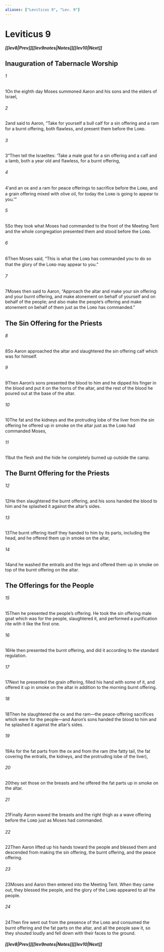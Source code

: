 ```yaml
---
aliases: ["Leviticus 9", "Lev. 9"]
---
```

# Leviticus 9
##### <span class=arrow-left></span>[[lev8|Prev]]<span class=navigation-separator></span>[[lev9notes|Notes]]<span class=navigation-separator></span>[[lev10|Next]]<span class=arrow-right></span>
## Inauguration of Tabernacle Worship
###### 1
<span class=verse-first>1</span>On the eighth day Moses summoned Aaron and his sons and the elders of Israel,
###### 2
<span class=verse-body>2</span>and said to Aaron, “Take for yourself a bull calf for a sin offering and a ram for a burnt offering, both flawless, and present them before the Lᴏʀᴅ.
###### 3
<span class=verse-body>3</span>“Then tell the Israelites: ‘Take a male goat for a sin offering and a calf and a lamb, both a year old and flawless, for a burnt offering,
###### 4
<span class=verse-body>4</span>‘and an ox and a ram for peace offerings to sacrifice before the Lᴏʀᴅ, and a grain offering mixed with olive oil, for today the Lᴏʀᴅ is going to appear to you.’”
###### 5
<span class=verse-body>5</span>So they took what Moses had commanded to the front of the Meeting Tent and the whole congregation presented them and stood before the Lᴏʀᴅ.
###### 6
<span class=verse-body>6</span>Then Moses said, “This is what the Lᴏʀᴅ has commanded you to do so that the glory of the Lᴏʀᴅ may appear to you.”
###### 7
<span class=verse-body>7</span>Moses then said to Aaron, “Approach the altar and make your sin offering and your burnt offering, and make atonement on behalf of yourself and on behalf of the people; and also make the people’s offering and make atonement on behalf of them just as the Lᴏʀᴅ has commanded.”
## The Sin Offering for the Priests
###### 8
<span class=verse-first>8</span>So Aaron approached the altar and slaughtered the sin offering calf which was for himself.
###### 9
<span class=verse-body>9</span>Then Aaron’s sons presented the blood to him and he dipped his finger in the blood and put it on the horns of the altar, and the rest of the blood he poured out at the base of the altar.
###### 10
<span class=verse-body>10</span>The fat and the kidneys and the protruding lobe of the liver from the sin offering he offered up in smoke on the altar just as the Lᴏʀᴅ had commanded Moses,
###### 11
<span class=verse-body>11</span>but the flesh and the hide he completely burned up outside the camp.
## The Burnt Offering for the Priests
###### 12
<span class=verse-first>12</span>He then slaughtered the burnt offering, and his sons handed the blood to him and he splashed it against the altar’s sides.
###### 13
<span class=verse-body>13</span>The burnt offering itself they handed to him by its parts, including the head, and he offered them up in smoke on the altar,
###### 14
<span class=verse-body>14</span>and he washed the entrails and the legs and offered them up in smoke on top of the burnt offering on the altar.
## The Offerings for the People
###### 15
<span class=verse-first>15</span>Then he presented the people’s offering. He took the sin offering male goat which was for the people, slaughtered it, and performed a purification rite with it like the first one.
###### 16
<span class=verse-body>16</span>He then presented the burnt offering, and did it according to the standard regulation.
###### 17
<span class=verse-body>17</span>Next he presented the grain offering, filled his hand with some of it, and offered it up in smoke on the altar in addition to the morning burnt offering.
<div class=paragraph-break></div>

###### 18
<span class=verse-first>18</span>Then he slaughtered the ox and the ram—the peace-offering sacrifices which were for the people—and Aaron’s sons handed the blood to him and he splashed it against the altar’s sides.
###### 19
<span class=verse-body>19</span>As for the fat parts from the ox and from the ram (the fatty tail, the fat covering the entrails, the kidneys, and the protruding lobe of the liver),
###### 20
<span class=verse-body>20</span>they set those on the breasts and he offered the fat parts up in smoke on the altar.
###### 21
<span class=verse-body>21</span>Finally Aaron waved the breasts and the right thigh as a wave offering before the Lᴏʀᴅ just as Moses had commanded.
<div class=paragraph-break></div>

###### 22
<span class=verse-first>22</span>Then Aaron lifted up his hands toward the people and blessed them and descended from making the sin offering, the burnt offering, and the peace offering.
###### 23
<span class=verse-body>23</span>Moses and Aaron then entered into the Meeting Tent. When they came out, they blessed the people, and the glory of the Lᴏʀᴅ appeared to all the people.
###### 24
<span class=verse-body>24</span>Then fire went out from the presence of the Lᴏʀᴅ and consumed the burnt offering and the fat parts on the altar, and all the people saw it, so they shouted loudly and fell down with their faces to the ground.
##### <span class=arrow-left></span>[[lev8|Prev]]<span class=navigation-separator></span>[[lev9notes|Notes]]<span class=navigation-separator></span>[[lev10|Next]]<span class=arrow-right></span>
